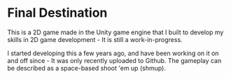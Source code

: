 # Final Destination
This is a 2D game made in the Unity game engine that I built to develop my skills in 2D game development - It is still a work-in-progress.

I started developing this a few years ago, and have been working on it on and off since - It was only recently uploaded to Github.
The gameplay can be described as a space-based shoot 'em up (shmup).
